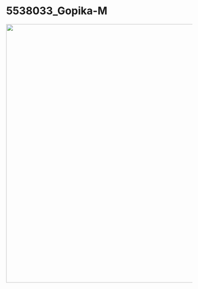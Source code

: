 # 5538033\_Gopika-M





<img src="https://github.com/gopikamulla13/5538033\_Gopika-M/blob/main/SDLC/5538033\_Gopika M\_SDLC.jpg?raw=true" width="700"/>

